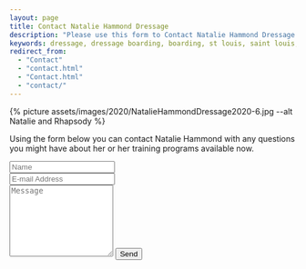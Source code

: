 ```yaml
---
layout: page
title: Contact Natalie Hammond Dressage
description: "Please use this form to Contact Natalie Hammond Dressage for more information about Dressage Training in St. Louis."
keywords: dressage, dressage boarding, boarding, st louis, saint louis, equestrian, contact
redirect_from: 
  - "Contact"
  - "contact.html"
  - "Contact.html"
  - "contact/"
---
```


{% picture assets/images/2020/NatalieHammondDressage2020-6.jpg --alt Natalie and Rhapsody %}

Using the form below you can contact Natalie Hammond with any questions you might have about her or her training programs available now.

<form name="contact" method="POST" data-netlify="true" netlify-honeypot="bot-field">
  <!-- Hidden form-name for Netlify processing -->
  <input type="hidden" name="form-name" value="contact" />

  <!-- Honeypot field to prevent bots -->
  <p hidden>
    <label>Don’t fill this out: <input name="bot-field" /></label>
  </p>

  <div class="form-group row">
    <div class="col-md-6">
      <input class="form-control" type="text" name="name" placeholder="Name" required>
    </div>
    <div class="col-md-6">
      <input class="form-control" type="email" name="email" placeholder="E-mail Address" required>
    </div>
  </div>

  <textarea rows="8" class="form-control mb-3" name="message" placeholder="Message" required></textarea>

  <input class="btn btn-success" type="submit" value="Send">
</form>
